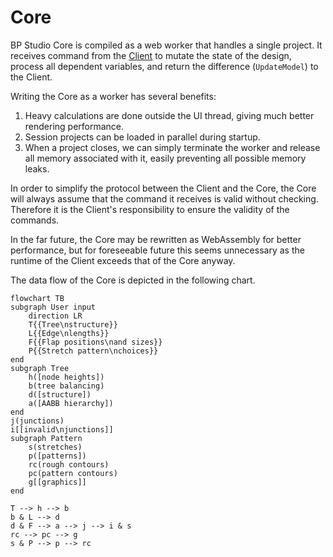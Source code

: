
# Core

BP Studio Core is compiled as a web worker that handles a single project.
It receives command from the [Client](../client/README.md)
to mutate the state of the design, process all dependent variables,
and return the difference (`UpdateModel`) to the Client.

Writing the Core as a worker has several benefits:
1. Heavy calculations are done outside the UI thread,
   giving much better rendering performance.
2. Session projects can be loaded in parallel during startup.
3. When a project closes, we can simply terminate the worker and release 
   all memory associated with it, easily preventing all possible memory leaks.

In order to simplify the protocol between the Client and the Core,
the Core will always assume that the command it receives is valid without
checking. Therefore it is the Client's responsibility to ensure the validity of
the commands.

In the far future, the Core may be rewritten as WebAssembly for better
performance, but for foreseeable future this seems unnecessary as the runtime of
the Client exceeds that of the Core anyway.

The data flow of the Core is depicted in the following chart.

```mermaid
flowchart TB
subgraph User input
	direction LR
	T{{Tree\nstructure}}
	L{{Edge\nlengths}}
	F{{Flap positions\nand sizes}}
	P{{Stretch pattern\nchoices}}
end
subgraph Tree
	h([node heights])
	b(tree balancing)
	d([structure])
	a([AABB hierarchy])
end
j(junctions)
i[[invalid\njunctions]]
subgraph Pattern
	s(stretches)
	p([patterns])
	rc(rough contours)
	pc(pattern contours)
	g[[graphics]]
end

T --> h --> b
b & L --> d
d & F --> a --> j --> i & s
rc --> pc --> g
s & P --> p --> rc
```
